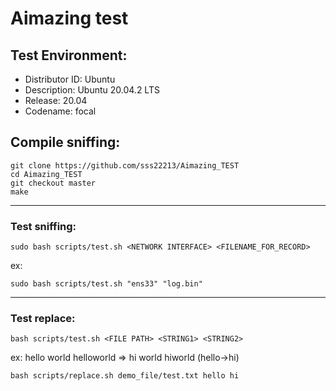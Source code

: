 # Aimazing test

## Test Environment:
 - Distributor ID:	Ubuntu
 - Description:	Ubuntu 20.04.2 LTS
 - Release:	20.04
 - Codename:	focal

## Compile sniffing:
```bash=
git clone https://github.com/sss22213/Aimazing_TEST
cd Aimazing_TEST
git checkout master
make
```
---

### Test sniffing:
```bash=
sudo bash scripts/test.sh <NETWORK INTERFACE> <FILENAME_FOR_RECORD>
```
ex:
```bash=
sudo bash scripts/test.sh "ens33" "log.bin"
```
---

### Test replace:
```bash=
bash scripts/test.sh <FILE PATH> <STRING1> <STRING2>
```

ex: hello world helloworld => hi world hiworld (hello->hi)
```bash=
bash scripts/replace.sh demo_file/test.txt hello hi
```

